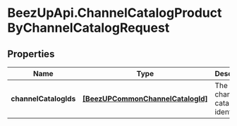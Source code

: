 # BeezUpApi.ChannelCatalogProductByChannelCatalogRequest

## Properties
Name | Type | Description | Notes
------------ | ------------- | ------------- | -------------
**channelCatalogIds** | [**[BeezUPCommonChannelCatalogId]**](BeezUPCommonChannelCatalogId.md) | The list of channel catalog identifier | [optional] 


